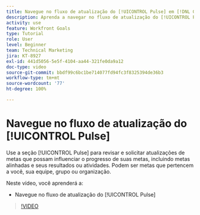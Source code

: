 ```yaml
---
title: Navegue no fluxo de atualização do [!UICONTROL Pulse] em [!DNL Goals]
description: Aprenda a navegar no fluxo de atualização do [!UICONTROL Pulse] em [!DNL   Goals].
activity: use
feature: Workfront Goals
type: Tutorial
role: User
level: Beginner
team: Technical Marketing
jira: KT-8927
exl-id: 441d5056-5e5f-4104-aa44-321fe0da9a12
doc-type: video
source-git-commit: bbdf99c6bc1be714077fd94fc3f8325394de36b3
workflow-type: tm+mt
source-wordcount: '77'
ht-degree: 100%

---
```


# Navegue no fluxo de atualização do [!UICONTROL Pulse]

Use a seção [!UICONTROL Pulse] para revisar e solicitar atualizações de metas que possam influenciar o progresso de suas metas, incluindo metas alinhadas e seus resultados ou atividades. Podem ser metas que pertencem a você, sua equipe, grupo ou organização.

Neste vídeo, você aprenderá a:

* Navegue no fluxo de atualização do [!UICONTROL Pulse]

>[!VIDEO](https://video.tv.adobe.com/v/335199/?quality=12&learn=on&enablevpops=1)
